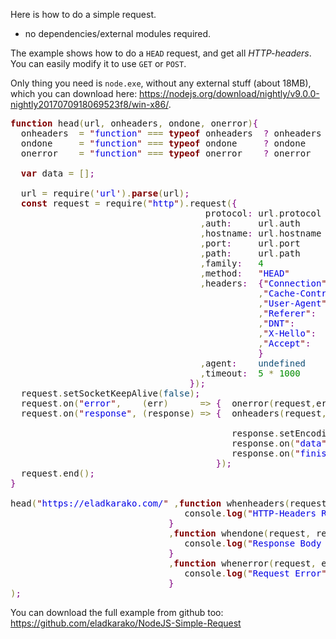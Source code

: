 Here is how to do a simple request.
- no dependencies/external modules required.

The example shows how to do a <code>HEAD</code> request,
and get all <em>HTTP-headers</em>. You can easily modify it to use <code>GET</code> or <code>POST</code>.

Only thing you need is <code>node.exe</code>, without any external stuff (about 18MB),
which you can download here: <a href="https://nodejs.org/download/nightly/v9.0.0-nightly2017070918069523f8/win-x86/" target="_blank">https://nodejs.org/download/nightly/v9.0.0-nightly2017070918069523f8/win-x86/</a>.

<pre>
<span style='color:#800000; font-weight:bold; '>function</span> head<span style='color:#808030; '>(</span>url<span style='color:#808030; '>,</span> onheaders<span style='color:#808030; '>,</span> ondone<span style='color:#808030; '>,</span> onerror<span style='color:#808030; '>)</span><span style='color:#800080; '>{</span>
  onheaders  <span style='color:#808030; '>=</span> <span style='color:#800000; '>"</span><span style='color:#0000e6; '>function</span><span style='color:#800000; '>"</span> <span style='color:#808030; '>===</span> <span style='color:#800000; font-weight:bold; '>typeof</span> onheaders  <span style='color:#800080; '>?</span> onheaders <span style='color:#800080; '>:</span> <span style='color:#800000; font-weight:bold; '>function</span><span style='color:#808030; '>(</span><span style='color:#808030; '>)</span><span style='color:#800080; '>{</span><span style='color:#800080; '>}</span><span style='color:#800080; '>;</span> <span style='color:#696969; '>//normalise</span>
  ondone     <span style='color:#808030; '>=</span> <span style='color:#800000; '>"</span><span style='color:#0000e6; '>function</span><span style='color:#800000; '>"</span> <span style='color:#808030; '>===</span> <span style='color:#800000; font-weight:bold; '>typeof</span> ondone     <span style='color:#800080; '>?</span> ondone    <span style='color:#800080; '>:</span> <span style='color:#800000; font-weight:bold; '>function</span><span style='color:#808030; '>(</span><span style='color:#808030; '>)</span><span style='color:#800080; '>{</span><span style='color:#800080; '>}</span><span style='color:#800080; '>;</span> <span style='color:#696969; '>//normalise</span>
  onerror    <span style='color:#808030; '>=</span> <span style='color:#800000; '>"</span><span style='color:#0000e6; '>function</span><span style='color:#800000; '>"</span> <span style='color:#808030; '>===</span> <span style='color:#800000; font-weight:bold; '>typeof</span> onerror    <span style='color:#800080; '>?</span> onerror   <span style='color:#800080; '>:</span> <span style='color:#800000; font-weight:bold; '>function</span><span style='color:#808030; '>(</span><span style='color:#808030; '>)</span><span style='color:#800080; '>{</span><span style='color:#800080; '>}</span><span style='color:#800080; '>;</span> <span style='color:#696969; '>//normalise</span>

  <span style='color:#800000; font-weight:bold; '>var</span> data <span style='color:#808030; '>=</span> <span style='color:#808030; '>[</span><span style='color:#808030; '>]</span><span style='color:#800080; '>;</span>

  url <span style='color:#808030; '>=</span> require<span style='color:#808030; '>(</span><span style='color:#800000; '>'</span><span style='color:#0000e6; '>url</span><span style='color:#800000; '>'</span><span style='color:#808030; '>)</span><span style='color:#808030; '>.</span><span style='color:#800000; font-weight:bold; '>parse</span><span style='color:#808030; '>(</span>url<span style='color:#808030; '>)</span><span style='color:#800080; '>;</span>
  <span style='color:#800000; font-weight:bold; '>const</span> request <span style='color:#808030; '>=</span> require<span style='color:#808030; '>(</span><span style='color:#800000; '>"</span><span style='color:#0000e6; '>http</span><span style='color:#800000; '>"</span><span style='color:#808030; '>)</span><span style='color:#808030; '>.</span>request<span style='color:#808030; '>(</span><span style='color:#800080; '>{</span>
                                     protocol<span style='color:#800080; '>:</span> url<span style='color:#808030; '>.</span>protocol               <span style='color:#696969; '>// "http:"</span>
                                    <span style='color:#808030; '>,</span>auth<span style='color:#800080; '>:</span>     url<span style='color:#808030; '>.</span>auth                   <span style='color:#696969; '>// "username:password"</span>
                                    <span style='color:#808030; '>,</span>hostname<span style='color:#800080; '>:</span> url<span style='color:#808030; '>.</span>hostname               <span style='color:#696969; '>// "www.example.com"</span>
                                    <span style='color:#808030; '>,</span>port<span style='color:#800080; '>:</span>     url<span style='color:#808030; '>.</span>port                   <span style='color:#696969; '>// 80</span>
                                    <span style='color:#808030; '>,</span>path<span style='color:#800080; '>:</span>     url<span style='color:#808030; '>.</span>path                   <span style='color:#696969; '>// "/"</span>
                                    <span style='color:#808030; '>,</span>family<span style='color:#800080; '>:</span>   <span style='color:#008c00; '>4</span>                          <span style='color:#696969; '>// IPv4</span>
                                    <span style='color:#808030; '>,</span>method<span style='color:#800080; '>:</span>   <span style='color:#800000; '>"</span><span style='color:#0000e6; '>HEAD</span><span style='color:#800000; '>"</span>
                                    <span style='color:#808030; '>,</span>headers<span style='color:#800080; '>:</span>  <span style='color:#800080; '>{</span><span style='color:#800000; '>"</span><span style='color:#0000e6; '>Connection</span><span style='color:#800000; '>"</span><span style='color:#800080; '>:</span>     <span style='color:#800000; '>"</span><span style='color:#0000e6; '>Close</span><span style='color:#800000; '>"</span>
                                               <span style='color:#808030; '>,</span><span style='color:#800000; '>"</span><span style='color:#0000e6; '>Cache-Control</span><span style='color:#800000; '>"</span><span style='color:#800080; '>:</span>  <span style='color:#800000; '>"</span><span style='color:#0000e6; '>no-cache</span><span style='color:#800000; '>"</span>
                                               <span style='color:#808030; '>,</span><span style='color:#800000; '>"</span><span style='color:#0000e6; '>User-Agent</span><span style='color:#800000; '>"</span><span style='color:#800080; '>:</span>     <span style='color:#800000; '>"</span><span style='color:#0000e6; '>Mozilla/5.0 Chrome</span><span style='color:#800000; '>"</span>
                                               <span style='color:#808030; '>,</span><span style='color:#800000; '>"</span><span style='color:#0000e6; '>Referer</span><span style='color:#800000; '>"</span><span style='color:#800080; '>:</span>        <span style='color:#800000; '>"</span><span style='color:#0000e6; '>https://eladkarako.com/</span><span style='color:#800000; '>"</span>
                                               <span style='color:#808030; '>,</span><span style='color:#800000; '>"</span><span style='color:#0000e6; '>DNT</span><span style='color:#800000; '>"</span><span style='color:#800080; '>:</span>            <span style='color:#800000; '>"</span><span style='color:#0000e6; '>1</span><span style='color:#800000; '>"</span>
                                               <span style='color:#808030; '>,</span><span style='color:#800000; '>"</span><span style='color:#0000e6; '>X-Hello</span><span style='color:#800000; '>"</span><span style='color:#800080; '>:</span>        <span style='color:#800000; '>"</span><span style='color:#0000e6; '>Goodbye</span><span style='color:#800000; '>"</span>  
                                               <span style='color:#808030; '>,</span><span style='color:#800000; '>"</span><span style='color:#0000e6; '>Accept</span><span style='color:#800000; '>"</span><span style='color:#800080; '>:</span>          <span style='color:#800000; '>"</span><span style='color:#0000e6; '>*/*</span><span style='color:#800000; '>"</span>
                                               <span style='color:#800080; '>}</span>
                                    <span style='color:#808030; '>,</span>agent<span style='color:#800080; '>:</span>    <span style='color:#0f4d75; '>undefined</span>                  <span style='color:#696969; '>//use http.globalAgent for this host and port.</span>
                                    <span style='color:#808030; '>,</span>timeout<span style='color:#800080; '>:</span>  <span style='color:#008c00; '>5</span> <span style='color:#808030; '>*</span> <span style='color:#008c00; '>1000</span>                   <span style='color:#696969; '>//5 seconds</span>
                                  <span style='color:#800080; '>}</span><span style='color:#808030; '>)</span><span style='color:#800080; '>;</span>
  request<span style='color:#808030; '>.</span>setSocketKeepAlive<span style='color:#808030; '>(</span><span style='color:#0f4d75; '>false</span><span style='color:#808030; '>)</span><span style='color:#800080; '>;</span>                                      <span style='color:#696969; '>//make sure to return right away (single connection mode).</span>
  request<span style='color:#808030; '>.</span>on<span style='color:#808030; '>(</span><span style='color:#800000; '>"</span><span style='color:#0000e6; '>error</span><span style='color:#800000; '>"</span><span style='color:#808030; '>,</span>    <span style='color:#808030; '>(</span>err<span style='color:#808030; '>)</span>      <span style='color:#808030; '>=</span><span style='color:#808030; '>&gt;</span> <span style='color:#800080; '>{</span>  onerror<span style='color:#808030; '>(</span>request<span style='color:#808030; '>,</span>err<span style='color:#808030; '>)</span><span style='color:#800080; '>;</span>          <span style='color:#800080; '>}</span><span style='color:#808030; '>)</span><span style='color:#800080; '>;</span>
  request<span style='color:#808030; '>.</span>on<span style='color:#808030; '>(</span><span style='color:#800000; '>"</span><span style='color:#0000e6; '>response</span><span style='color:#800000; '>"</span><span style='color:#808030; '>,</span> <span style='color:#808030; '>(</span>response<span style='color:#808030; '>)</span> <span style='color:#808030; '>=</span><span style='color:#808030; '>&gt;</span> <span style='color:#800080; '>{</span>  onheaders<span style='color:#808030; '>(</span>request<span style='color:#808030; '>,</span>response<span style='color:#808030; '>)</span><span style='color:#800080; '>;</span>    <span style='color:#696969; '>//headers</span>
                                          
                                          response<span style='color:#808030; '>.</span>setEncoding<span style='color:#808030; '>(</span><span style='color:#800000; '>"</span><span style='color:#0000e6; '>utf8</span><span style='color:#800000; '>"</span><span style='color:#808030; '>)</span><span style='color:#800080; '>;</span>   <span style='color:#696969; '>//collect response-body</span>
                                          response<span style='color:#808030; '>.</span>on<span style='color:#808030; '>(</span><span style='color:#800000; '>"</span><span style='color:#0000e6; '>data</span><span style='color:#800000; '>"</span><span style='color:#808030; '>,</span><span style='color:#808030; '>(</span>chunk<span style='color:#808030; '>)</span><span style='color:#808030; '>=</span><span style='color:#808030; '>&gt;</span><span style='color:#800080; '>{</span>data<span style='color:#808030; '>.</span>push<span style='color:#808030; '>(</span>chunk<span style='color:#808030; '>)</span><span style='color:#800080; '>;</span><span style='color:#800080; '>}</span><span style='color:#808030; '>)</span>
                                          response<span style='color:#808030; '>.</span>on<span style='color:#808030; '>(</span><span style='color:#800000; '>"</span><span style='color:#0000e6; '>finish</span><span style='color:#800000; '>"</span><span style='color:#808030; '>,</span><span style='color:#808030; '>(</span><span style='color:#808030; '>)</span><span style='color:#808030; '>=</span><span style='color:#808030; '>&gt;</span><span style='color:#800080; '>{</span>ondone<span style='color:#808030; '>(</span>request<span style='color:#808030; '>,</span>response<span style='color:#808030; '>,</span>data<span style='color:#808030; '>)</span><span style='color:#800080; '>;</span><span style='color:#800080; '>}</span><span style='color:#808030; '>)</span><span style='color:#800080; '>;</span>
                                       <span style='color:#800080; '>}</span><span style='color:#808030; '>)</span><span style='color:#800080; '>;</span>
  request<span style='color:#808030; '>.</span>end<span style='color:#808030; '>(</span><span style='color:#808030; '>)</span><span style='color:#800080; '>;</span>
<span style='color:#800080; '>}</span>

head<span style='color:#808030; '>(</span><span style='color:#800000; '>"</span><span style='color:#0000e6; '>https://eladkarako.com/</span><span style='color:#800000; '>"</span> <span style='color:#808030; '>,</span><span style='color:#800000; font-weight:bold; '>function</span> whenheaders<span style='color:#808030; '>(</span>request<span style='color:#808030; '>,</span> response<span style='color:#808030; '>)</span><span style='color:#800080; '>{</span>
                                 console<span style='color:#808030; '>.</span><span style='color:#800000; font-weight:bold; '>log</span><span style='color:#808030; '>(</span><span style='color:#800000; '>"</span><span style='color:#0000e6; '>HTTP-Headers Recived</span><span style='color:#800000; '>"</span><span style='color:#808030; '>,</span>  JSON<span style='color:#808030; '>.</span>stringify<span style='color:#808030; '>(</span>response<span style='color:#808030; '>.</span>headers<span style='color:#808030; '>)</span>  <span style='color:#808030; '>)</span><span style='color:#800080; '>;</span>
                              <span style='color:#800080; '>}</span>
                              <span style='color:#808030; '>,</span><span style='color:#800000; font-weight:bold; '>function</span> whendone<span style='color:#808030; '>(</span>request<span style='color:#808030; '>,</span> response<span style='color:#808030; '>,</span> data<span style='color:#808030; '>)</span><span style='color:#800080; '>{</span>      <span style='color:#696969; '>//NOTE: won't be called when using HEAD</span>
                                 console<span style='color:#808030; '>.</span><span style='color:#800000; font-weight:bold; '>log</span><span style='color:#808030; '>(</span><span style='color:#800000; '>"</span><span style='color:#0000e6; '>Response Body Recived</span><span style='color:#800000; '>"</span><span style='color:#808030; '>,</span> data<span style='color:#808030; '>)</span><span style='color:#800080; '>;</span>
                              <span style='color:#800080; '>}</span>
                              <span style='color:#808030; '>,</span><span style='color:#800000; font-weight:bold; '>function</span> whenerror<span style='color:#808030; '>(</span>request<span style='color:#808030; '>,</span> error<span style='color:#808030; '>)</span><span style='color:#800080; '>{</span>
                                 console<span style='color:#808030; '>.</span><span style='color:#800000; font-weight:bold; '>log</span><span style='color:#808030; '>(</span><span style='color:#800000; '>"</span><span style='color:#0000e6; '>Request Error</span><span style='color:#800000; '>"</span><span style='color:#808030; '>,</span> error<span style='color:#808030; '>)</span><span style='color:#800080; '>;</span>
                              <span style='color:#800080; '>}</span>
<span style='color:#808030; '>)</span><span style='color:#800080; '>;</span>
</pre>

You can download the full example from github too: <a href="https://github.com/eladkarako/NodeJS-Simple-Request" target="_blank">https://github.com/eladkarako/NodeJS-Simple-Request</a>